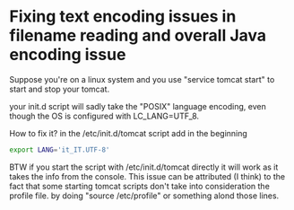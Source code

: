 # Fixing text encoding issues in filename reading and overall Java encoding issue #

Suppose you're on a linux system and you use "service tomcat start" to start and stop your tomcat.

your init.d script will sadly take the "POSIX" language encoding, even though the OS is configured with LC_LANG=UTF_8.

How to fix it? 
in the /etc/init.d/tomcat script add in the beginning

```bash
export LANG='it_IT.UTF-8'
```

BTW if you start the script with /etc/init.d/tomcat directly it will work as it takes the info from the console.
This issue can be attributed (I think) to the fact that some starting tomcat scripts don't take into consideration the profile file. by doing "source /etc/profile" or something alond those lines.